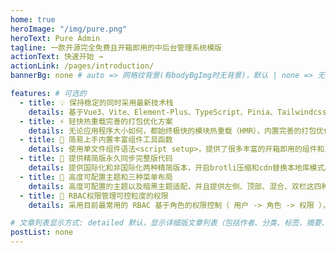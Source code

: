 ```yaml
---
home: true
heroImage: "/img/pure.png"
heroText: Pure Admin
tagline: 一款开源完全免费且开箱即用的中后台管理系统模版
actionText: 快速开始 →
actionLink: /pages/introduction/
bannerBg: none # auto => 网格纹背景(有bodyBgImg时无背景)，默认 | none => 无 | '大图地址' | background: 自定义背景样式       提示：如发现文本颜色不适应您的背景时可以到palette.styl修改$bannerTextColor变量

features: # 可选的
  - title: 💡 保持稳定的同时采用最新技术栈
    details: 基于Vue3、Vite、Element-Plus、TypeScript、Pinia、Tailwindcss等最新技术栈开发
  - title: ⚡️ 轻快热重载完善的打包优化方案
    details: 无论应用程序大小如何，都始终极快的模块热重载（HMR），内置完善的打包优化方案
  - title: 🤙 简易上手内置丰富组件工具函数
    details: 使用单文件组件语法<script setup>，提供了很多丰富的开箱即用的组件和工具库
  - title: 👋 提供精简版永久同步完整版代码
    details: 提供国际化和非国际化两种精简版本，开启brotli压缩和cdn替换本地库模式后，打包大小低于350kb
  - title: 🔩 高度可配置主题和三种菜单布局
    details: 高度可配置的主题以及暗黑主题适配，并且提供左侧、顶部、混合、双栏这四种菜单布局模式
  - title: 🔑 RBAC权限管理可控粒度的权限
    details: 采用目前最常用的 RBAC 基于角色的权限控制（ 用户 -> 角色 -> 权限 ），可配置各种粒度的权限

# 文章列表显示方式: detailed 默认，显示详细版文章列表（包括作者、分类、标签、摘要、分页等）| simple => 显示简约版文章列表（仅标题和日期）| none 不显示文章列表
postList: none
---
```

